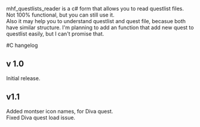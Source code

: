 mhf_questlists_reader is a c# form that allows you to read questlist files.  
Not 100% functional, but you can still use it.  
Also it may help you to understand questlist and quest file, becasue both have similar structure.
I'm planning to add an function that add new quest to questlist easily, but I can't promise that.

#C hangelog

## v 1.0
Initial release.

## v1.1
Added montser icon names, for Diva quest.  
Fixed Diva quest load issue.
